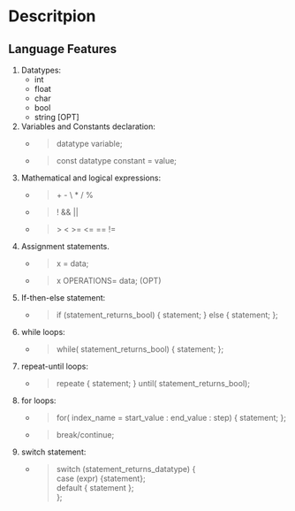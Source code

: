 # Descritpion

## Language Features

1. Datatypes:
   - int
   - float
   - char
   - bool
   - string [OPT]
1. Variables and Constants declaration:
   - > datatype variable;
   - > const datatype constant = value;
1. Mathematical and logical expressions:
   - > \+ - \ \* / %
   - > ! && ||
   - > \> < >= <= == !=
1. Assignment statements.
   - > x = data;
   - > x OPERATIONS= data; (OPT)
1. If-then-else statement:
   - > if (statement_returns_bool) { statement; } else { statement; };
1. while loops:
   - > while( statement_returns_bool) { statement; };
1. repeat-until loops:
   - > repeate { statement; } until( statement_returns_bool);
1. for loops:
   - > for( index_name = start_value : end_value : step) { statement; };
   - > break/continue;
1. switch statement:
   - > switch (statement_returns_datatype) { <br> case (expr) {statement}; <br> default { statement }; <br>};
